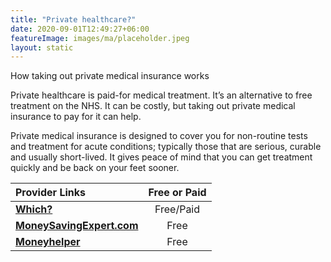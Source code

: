 ```yaml
---
title: "Private healthcare?"
date: 2020-09-01T12:49:27+06:00
featureImage: images/ma/placeholder.jpeg
layout: static
---
```


How taking out private medical insurance works

Private healthcare is paid-for medical treatment. It’s an alternative to free treatment on the NHS. It can be costly, but taking out private medical insurance to pay for it can help.

Private medical insurance is designed to cover you for non-routine tests and treatment for acute conditions; typically those that are serious, curable and usually short-lived. It gives peace of mind that you can get treatment quickly and be back on your feet sooner.

| Provider Links      | Free or Paid  |  
| :-----------          | :--------------:      |  
| [**Which?**](https://www.which.co.uk/money/insurance/health-insurance/get-the-best-private-health-insurance-a22mw2v9035j) | Free/Paid | 
| [**MoneySavingExpert.com**](https://www.moneysavingexpert.com/insurance/cheap-health-insurance/) | Free | 
| [**Moneyhelper**](https://www.moneyhelper.org.uk/en/everyday-money/insurance/do-you-need-private-medical-insurance) | Free | 
  

<br/><br/>






